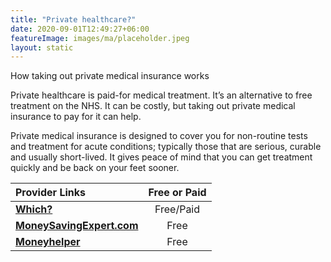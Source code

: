 ```yaml
---
title: "Private healthcare?"
date: 2020-09-01T12:49:27+06:00
featureImage: images/ma/placeholder.jpeg
layout: static
---
```


How taking out private medical insurance works

Private healthcare is paid-for medical treatment. It’s an alternative to free treatment on the NHS. It can be costly, but taking out private medical insurance to pay for it can help.

Private medical insurance is designed to cover you for non-routine tests and treatment for acute conditions; typically those that are serious, curable and usually short-lived. It gives peace of mind that you can get treatment quickly and be back on your feet sooner.

| Provider Links      | Free or Paid  |  
| :-----------          | :--------------:      |  
| [**Which?**](https://www.which.co.uk/money/insurance/health-insurance/get-the-best-private-health-insurance-a22mw2v9035j) | Free/Paid | 
| [**MoneySavingExpert.com**](https://www.moneysavingexpert.com/insurance/cheap-health-insurance/) | Free | 
| [**Moneyhelper**](https://www.moneyhelper.org.uk/en/everyday-money/insurance/do-you-need-private-medical-insurance) | Free | 
  

<br/><br/>






